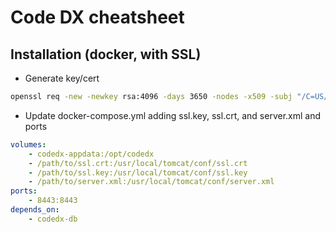 # Code DX cheatsheet

## Installation (docker, with SSL)

* Generate key/cert

```bash
openssl req -new -newkey rsa:4096 -days 3650 -nodes -x509 -subj "/C=US/ST=New York/L=Northport/O=Code Dx/CN=localhost" -keyout ./ssl.key -out ./ssl.crt
```

* Update docker-compose.yml adding ssl.key, ssl.crt, and server.xml and ports

```yaml
volumes:
    - codedx-appdata:/opt/codedx
    - /path/to/ssl.crt:/usr/local/tomcat/conf/ssl.crt
    - /path/to/ssl.key:/usr/local/tomcat/conf/ssl.key
    - /path/to/server.xml:/usr/local/tomcat/conf/server.xml
ports:
    - 8443:8443
depends_on:
    - codedx-db
```
